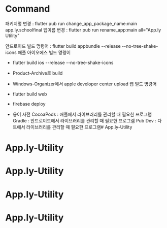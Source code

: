 # Command
패키지명 변경 : flutter pub run change_app_package_name:main app.ly.schoolfinal
앱이름 변경 : flutter pub run rename_app:main all="App.ly Utility"

안드로이드 빌드 명령어 : flutter build appbundle --release --no-tree-shake-icons
애플 아이오에스 빌드 명령어
- flutter build ios --release --no-tree-shake-icons
- Product-Archive로 build 
- Windows-Organizer에서 apple developer center upload
웹 빌드 명령어
- flutter build web
- firebase deploy

- 용어 사전
CocoaPods : 애플에서 라이브러리를 관리할 때 필요한 프로그램
Gradle : 안드로이드에서 라이브러리를 관리할 때 필요한 프로그램
Pub Dev : 다트에서 라이브러리를 관리할 때 필요한 프로그램# App.ly-Utility
# App.ly-Utility
# App.ly-Utility
# App.ly-Utility
# App.ly-Utility
